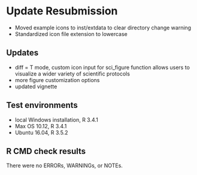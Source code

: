 # Update Resubmission
* Moved example icons to inst/extdata to clear directory change warning
* Standardized icon file extension to lowercase

## Updates
* diff = T mode, custom icon input for sci_figure function allows users to visualize a wider variety of scientific protocols
* more figure customization options
* updated vignette

## Test environments
* local Windows installation, R 3.4.1
* Max OS 10.12, R 3.4.1
* Ubuntu 16.04, R 3.5.2

## R CMD check results
There were no ERRORs, WARNINGs, or NOTEs.